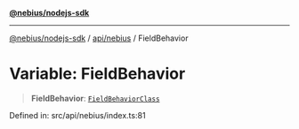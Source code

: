 [**@nebius/nodejs-sdk**](../../../README.md)

---

[@nebius/nodejs-sdk](../../../README.md) / [api/nebius](../README.md) / FieldBehavior

# Variable: FieldBehavior

> **FieldBehavior**: [`FieldBehaviorClass`](../type-aliases/FieldBehaviorClass.md)

Defined in: src/api/nebius/index.ts:81

